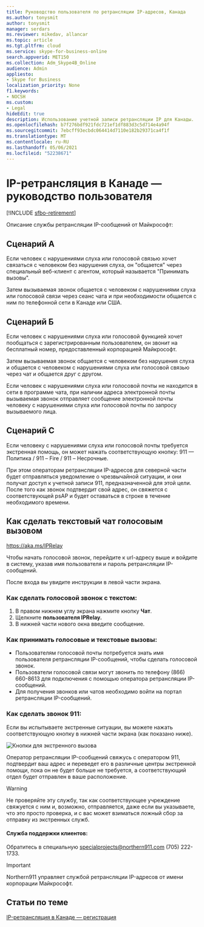 ```yaml
---
title: Руководство пользователя по ретрансляции IP-адресов, Канада
ms.author: tonysmit
author: tonysmit
manager: serdars
ms.reviewer: mikedav, allancar
ms.topic: article
ms.tgt.pltfrm: cloud
ms.service: skype-for-business-online
search.appverid: MET150
ms.collection: Adm_Skype4B_Online
audience: Admin
appliesto:
- Skype for Business
localization_priority: None
f1.keywords:
- NOCSH
ms.custom:
- Legal
hideEdit: true
description: Использование учетной записи ретрансляции IP для Канады.
ms.openlocfilehash: b7f276bdf921fdc721ef1df883d3c5d714e4a94f
ms.sourcegitcommit: 7ebcff93ecbdc064414d7110e182b29371ca4f1f
ms.translationtype: MT
ms.contentlocale: ru-RU
ms.lasthandoff: 05/06/2021
ms.locfileid: "52238671"
---
```

# <a name="ip-relay-in-canada---user-guide"></a>IP-ретрансляция в Канаде — руководство пользователя

[!INCLUDE [sfbo-retirement](../../Hub/includes/sfbo-retirement.md)]

Описание службы ретрансляции IP-сообщений от Майкрософт:

## <a name="scenario-a"></a>Сценарий A
Если человек с нарушениями слуха или голосовой связью хочет связаться с человеком без нарушения слуха, он "общается" через специальный веб-клиент с агентом, который называется "Принимать вызовы".

Затем вызываемая звонок общается с человеком с нарушениями слуха или голосовой связи через сеанс чата и при необходимости общается с ним по телефонной сети в Канаде или США.

## <a name="scenario-b"></a>Сценарий Б
Если человек с нарушениями слуха или голосовой функцией хочет пообщаться с зарегистрированным пользователем, он звонит на бесплатный номер, предоставленный корпорацией Майкрософт.

Затем вызываемая звонок общается с человеком без нарушения слуха и общается с человеком с нарушениями слуха или голосовой связью через чат и общается друг с другом.

Если человек с нарушениями слуха или голосовой почты не находится в сети в программе чата, при наличии адреса электронной почты вызываемая звонок отправляет сообщение электронной почты человеку с нарушениями слуха или голосовой почты по запросу вызываемого лица.

## <a name="scenario-c"></a>Сценарий C
Если человеку с нарушениями слуха или голосовой почты требуется экстренная помощь, он может нажать соответствующую кнопку: 911 — Политика / 911 – Fire / 911 – Несрочные.

При этом операторам ретрансляции IP-адресов для северной части будет отправляться уведомление о чрезвычайной ситуации, и они получат доступ к учетной записи 911, предназначенной для этой цели. После того как звонок подтвердит свой адрес, он свяжется с соответствующей psAP и будет оставаться в строке в течение необходимого времени.

## <a name="how-to-place-a-text-chat-to-voice-call"></a>Как сделать текстовый чат голосовым вызовом

https://aka.ms/IPRelay

Чтобы начать голосовой звонок, перейдите к url-адресу выше и войдите в систему, указав имя пользователя и пароль ретрансляции IP-сообщений.

После входа вы увидите инструкции в левой части экрана.

### <a name="how-to-make-a-text-to-voice-call"></a>Как сделать голосовой звонок с текстом:
1. В правом нижнем углу экрана нажмите кнопку **Чат**.
2. Щелкните **пользователя IPRelay.**
3. В нижней части нового окна введите сообщение.

### <a name="how-to-receive-a-voice-to-text-call"></a>Как принимать голосовые и текстовые вызовы:
- Пользователям голосовой почты потребуется знать имя пользователя ретрансляции IP-сообщений, чтобы сделать голосовой звонок.
- Пользователи голосовой связи могут звонить по телефону (866) 660-8613 для подключения с помощью оператора ретрансляции IP-сообщений.
- Для получения звонков или чатов необходимо войти на портал ретрансляции IP-сообщений.

### <a name="how-to-place-a-911-call"></a>Как сделать звонок 911:
Если вы испытываете экстренные ситуации, вы можете нажать соответствующую кнопку в нижней части экрана (как показано ниже).

![Кнопки для экстренного вызова](../images/ip-relay-emergency-buttons.png)

Оператор ретрансляции IP-сообщений свяжусь с оператором 911, подтвердит ваш адрес и переведет его в различные центры экстренной помощи, пока он не будет больше не требуется, а соответствующий отдел будет отправлен в ваше расположение.

> [!WARNING]
> Не проверяйте эту службу, так как соответствующее учреждение свяжуется с ним и, возможно, отправляется, даже если вы указываете, что это просто проверка, и с вас может взиматься ложный сбор за отправку из экстренных служб.

#### <a name="customer-support"></a>Служба поддержки клиентов:
Обратитесь в [](mailto:specialprojects@northern911.com) специальную specialprojects@northern911.com (705) 222-1733.

> [!IMPORTANT]
> Northern911 управляет службой ретрансляции IP-адресов от имени корпорации Майкрософт.

## <a name="related-topics"></a>Статьи по теме

[IP-ретрансляция в Канаде — регистрация](ip-relay-canada-email-signup.md)






